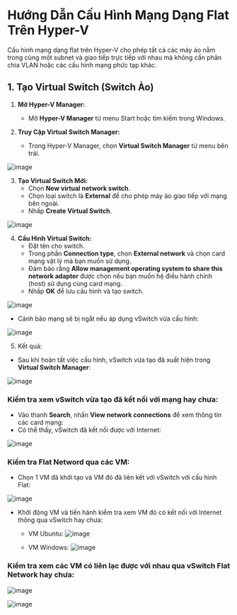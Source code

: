 # Hướng Dẫn Cấu Hình Mạng Dạng Flat Trên Hyper-V

Cấu hình mạng dạng flat trên Hyper-V cho phép tất cả các máy ảo nằm trong cùng một subnet và giao tiếp trực tiếp với nhau mà không cần phân chia VLAN hoặc các cấu hình mạng phức tạp khác.

## 1. Tạo Virtual Switch (Switch Ảo)

1. **Mở Hyper-V Manager:**
   - Mở **Hyper-V Manager** từ menu Start hoặc tìm kiếm trong Windows.

2. **Truy Cập Virtual Switch Manager:**
   - Trong Hyper-V Manager, chọn **Virtual Switch Manager** từ menu bên trái.

![image](https://github.com/user-attachments/assets/3a235f6d-5c38-43df-a026-9dd4bfde50cd)

3. **Tạo Virtual Switch Mới:**
   - Chọn **New virtual network switch**.
   - Chọn loại switch là **External** để cho phép máy ảo giao tiếp với mạng bên ngoài.
   - Nhấp **Create Virtual Switch**.

![image](https://github.com/user-attachments/assets/a0cab303-7764-4b57-a747-dbeea07392d8)
 
4. **Cấu Hình Virtual Switch:**
   - Đặt tên cho switch.
   - Trong phần **Connection type**, chọn **External network** và chọn card mạng vật lý mà bạn muốn sử dụng.
   - Đảm bảo rằng **Allow management operating system to share this network adapter** được chọn nếu bạn muốn hệ điều hành chính (host) sử dụng cùng card mạng.
   - Nhấp **OK** để lưu cấu hình và tạo switch.

![image](https://github.com/user-attachments/assets/53fa125e-bc3f-4a40-aca7-1087de048875)

   - Cảnh bảo mạng sẽ bị ngắt nếu áp dụng vSwitch vừa cấu hình:
    
![image](https://github.com/user-attachments/assets/46d020af-bf3a-42e2-bb3d-f19077882b9e)

5. Kết quả:
- Sau khi hoàn tất việc cấu hình, vSwitch vừa tạo đã xuất hiện trong **Virtual Switch Manager**: 

![image](https://github.com/user-attachments/assets/0561236d-87f0-4296-9bb6-1ed2fc608c4d)

### Kiểm tra xem vSwitch vừa tạo đã kết nối với mạng hay chưa:
- Vào thanh **Search**, nhấn **View network connections** để xem thông tin các card mạng:
- Có thể thấy, vSwitch đã kết nối được với Internet:

![image](https://github.com/user-attachments/assets/e34f8edf-f41a-44dc-b6f5-eaa08623bd5f)

### Kiểm tra Flat Netword qua các VM:
- Chọn 1 VM đã khởi tạo và VM đó đã liên kết với vSwitch với cấu hình Flat:

![image](https://github.com/user-attachments/assets/fa30fe23-68d3-4299-897b-da7ad273f079)

- Khởi động VM và tiến hành kiểm tra xem VM đó có kết nối với Internet thông qua vSwitch hay chưa:
   - VM Ubuntu:
![image](https://github.com/user-attachments/assets/338f27d0-da24-46fa-8c41-9cfe2fda23c1)

   - VM Windows:
![image](https://github.com/user-attachments/assets/4e02ee2a-4adb-4b35-b65b-47cc5959e94a)

### Kiểm tra xem các VM có liên lạc được với nhau qua vSwitch Flat Network hay chưa:

![image](https://github.com/user-attachments/assets/599a11d6-5aac-4495-b464-fe0c14c17b93)

![image](https://github.com/user-attachments/assets/e797c5c3-6ef5-40a9-aa77-c2ae6a726f01)
